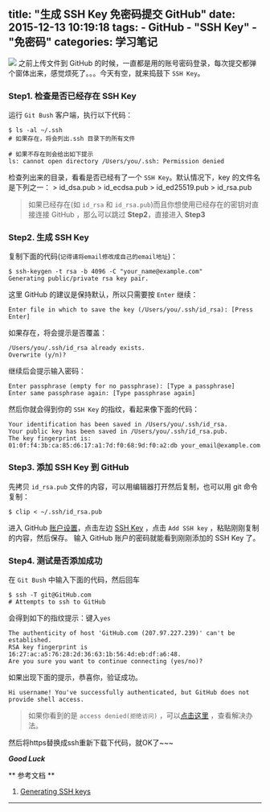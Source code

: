 title: "生成 SSH Key 免密码提交 GitHub"
date: 2015-12-13 10:19:18
tags: 
    - GitHub
    - "SSH Key"
    - "免密码"
categories: 学习笔记
---
![](https://img2.imgtp.com/2024/03/23/jRgolyAx.jpg)
之前上传文件到 GitHub 的时候，一直都是用的账号密码登录，每次提交都弹个窗体出来，感觉烦死了。。。今天有空，就来捣鼓下 `SSH Key`。

 

### Step1. 检查是否已经存在 SSH Key 
运行 `Git Bush` 客户端，执行以下代码： 
```
$ ls -al ~/.ssh 
# 如果存在，将会列出.ssh 目录下的所有文件
```

```
# 如果不存在则会给出如下提示
ls: cannot open directory /Users/you/.ssh: Permission denied
```

检查列出来的目录，看看是否已经有了一个 `SSH Key`。默认情况下，key 的文件名是下列之一： 
    > id_dsa.pub 
    > id_ecdsa.pub 
    > id_ed25519.pub 
    > id_rsa.pub 

> 如果已经存在(如 `id_rsa` 和 `id_rsa.pub`)而且你想使用已经存在的密钥对直接连接 GitHub ，那么可以跳过 **Step2**，直接进入 **Step3** 

### Step2. 生成 SSH Key 
复制下面的代码(`记得请将email修改成自己的email地址`)： 
```
$ ssh-keygen -t rsa -b 4096 -C "your_name@example.com" 
Generating public/private rsa key pair.
```

这里 GitHub 的建议是保持默认，所以只需要按 `Enter` 继续： 
```
Enter file in which to save the key (/Users/you/.ssh/id_rsa): [Press Enter]
```

如果存在，将会提示是否覆盖： 
```
/Users/you/.ssh/id_rsa already exists.
Overwrite (y/n)?
```

继续后会提示输入密码： 
```
Enter passphrase (empty for no passphrase): [Type a passphrase]
Enter same passphrase again: [Type passphrase again]
```

然后你就会得到你的 `SSH Key` 的指纹，看起来像下面的代码： 
```
Your identification has been saved in /Users/you/.ssh/id_rsa.
Your public key has been saved in /Users/you/.ssh/id_rsa.pub.
The key fingerprint is:
01:0f:f4:3b:ca:85:d6:17:a1:7d:f0:68:9d:f0:a2:db your_email@example.com
```

### Step3. 添加 SSH Key 到 GitHub 
先拷贝 `id_rsa.pub` 文件的内容，可以用编辑器打开然后复制，也可以用 git 命令复制： 
```
$ clip < ~/.ssh/id_rsa.pub
```

进入 GitHub [账户设置](https://GitHub.com/settings)，点击左边 [SSH Key](https://GitHub.com/settings/ssh) ，点击 `Add SSH key` ，粘贴刚刚复制的内容，然后保存。 
输入 GitHub 账户的密码就能看到刚刚添加的 SSH Key 了。 

### Step4. 测试是否添加成功 
在 `Git Bush` 中输入下面的代码，然后回车 
```
$ ssh -T git@GitHub.com
# Attempts to ssh to GitHub
```

会得到如下的指纹提示：键入`yes` 
```
The authenticity of host 'GitHub.com (207.97.227.239)' can't be established.
RSA key fingerprint is 16:27:ac:a5:76:28:2d:36:63:1b:56:4d:eb:df:a6:48.
Are you sure you want to continue connecting (yes/no)?
```

如果出现下面的提示，恭喜你，验证成功。 
```
Hi username! You've successfully authenticated, but GitHub does not provide shell access.
```

> 如果你看到的是 `access denied(拒绝访问)` ，可以[点击这里](https://help.GitHub.com/articles/error-permission-denied-publickey) ，查看解决办法。  

然后将https替换成ssh重新下载下代码，就OK了~~~

***Good Luck***  

** 参考文档 **
1. [Generating SSH keys](https://help.GitHub.com/articles/generating-ssh-keys/) 


-------------------------------
